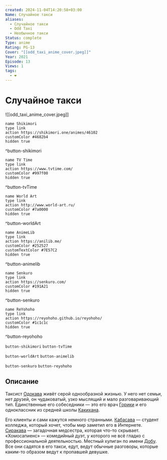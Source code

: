 ```yaml
---
created: 2024-11-04T14:20:58+03:00
Name: Случайное такси
aliases:
  - Случайное такси
  - Odd Taxi
  - Необычное такси
Status: complete
Type: anime
Rating: PG-13
Cover: "[[odd_taxi_anime_cover.jpeg]]"
Year: 2021
Episode: 13
Views: 1
tags:
  - ❤
---
```


# Случайное такси

![[odd_taxi_anime_cover.jpeg]]

```button
name Shikimori
type link
action https://shikimori.one/animes/46102
customColor #4682b4
hidden true
```
^button-shikimori

```button
name TV Time
type link
action https://www.tvtime.com/
customColor #997f00
hidden true
```
^button-tvTime

```button
name World Art
type link
action http://www.world-art.ru/
customColor #7a0000
hidden true
```
^button-worldArt

```button
name AnimeLib
type link
action https://anilib.me/
customColor #252527
customTextColor #7E57C2
hidden true
```
^button-animelib

```button
name Senkuro
type link
action https://senkuro.com/
customColor #191A21
hidden true
```
^button-senkuro

```button
name ReYohoho
type link
action https://reyohoho.github.io/reyohoho/
customColor #1c1c1c
hidden true
```
^button-reyohoho

`button-shikimori` `button-tvTime`

`button-worldArt` `button-animelib`

`button-senkuro` `button-reyohoho`

## Описание

Таксист [Одокава](https://shikimori.one/characters/191215-hiroshi-odokawa) живёт серой однообразной жизнью. У него нет семьи, нет друзей, он чудаковатый, узко мыслящий и мало разговаривающий тип. Единственные его собеседники — это его врач [Горики](https://shikimori.one/characters/191217-ayumu-gouriki) и его одноклассник из средней школы [Какихана](https://shikimori.one/characters/191218-eiji-kakihana).

Его клиенты и сами кажутся немного странными. [Кабасава](https://shikimori.one/characters/191228-taichi-kabasawa) — студент колледжа, который хочет, чтобы мир заметил его в Интернете. [Сиракава](https://shikimori.one/characters/191216-miho-shirakawa) — загадочная медсестра, которая что-то скрывает. «Хомосапиенс» — комедийный дуэт, у которого не всё гладко с профессиональной деятельностью. Местный хулиган по имени [Добу](https://shikimori.one/characters/191230-dobu). Все они садятся в его такси, едут, ведут обычные разговоры, которые каким-то образом ведут к пропавшей девушке.
